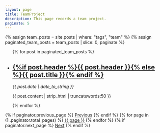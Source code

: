 ```yaml
---
layout: page
title: TeamProject
description: This page records a team project.
paginate: 5
---
```


{% assign team_posts = site.posts | where: "tags", "team" %}
{% assign paginated_team_posts = team_posts | slice: 0, paginate %}

<ul id="posts">
{% for post in paginated_team_posts %}
  <li class="post">
    <h2><a href="{% if site.baseurl == "/" %}{{ post.url }}{% else %}{{ post.url | prepend: site.baseurl }}{% endif %}">{%if post.header %}{{ post.header }}{% else %}{{ post.title }}{% endif %}</a></h2>
    <time datetime="{{ post.date | date_to_xmlschema }}" class="by-line"><i>{{ post.date | date_to_string }}</i></time>
    <p>{{ post.content | strip_html | truncatewords:50 }}</p>
  </li>
{% endfor %}
</ul>

<div class="pagination">
  {% if paginator.previous_page %}
    <a href="{{ paginator.previous_page_path }}" class="previous">Previous</a>
  {% endif %}
  {% for page in (1..paginator.total_pages) %}
    <a href="{{ paginator.page_path page }}" class="{% if page == paginator.page %}active{% endif %}">{{ page }}</a>
  {% endfor %}
  {% if paginator.next_page %}
    <a href="{{ paginator.next_page_path }}" class="next">Next</a>
  {% endif %}
</div>
